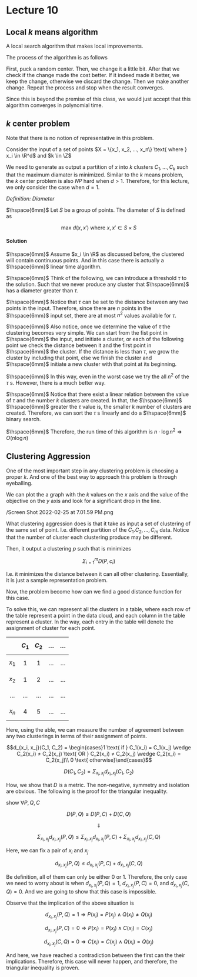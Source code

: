 # Lecture 10

## Local $k$ means algorithm

A local search algorithm that makes local improvements.

The process of the algorithm is as follows

First, puck a random center. Then, we change it a little bit. After that we check if the change made the cost better. If it indeed made it better, we keep the change, otherwise we discard the change. Then we make another change. Repeat the process and stop when the result converges.

Since this is beyond the premise of this class, we would just accept that this algorithm converges in polynomial time.

## $k$ center problem

Note that there is no notion of representative in this problem.

Consider the input of a set of points $X = \{x_1, x_2, ..., x_n\} \text{ where } x_i \in \R^d$ and $k \in \Z$

We need to generate as output a partition of $x$ into $k$ clusters $C_1, ..., C_k$ such that the maximum diamater is minimized. Similar to the $k$ means problem, the $k$ center problem is also $NP$ hard when $d > 1$. Therefore, for this lecture, we only consider the case when $d = 1$.

*Definition: Diameter*

$\hspace{6mm}$ Let $S$ be a group of points. The diameter of $S$ is defined as 

$$\text{max } d(x, x') \text{ where } x, x' \in S \times S$$

#### Solution

$\hspace{6mm}$ Assume $x_i \in \R$ as discussed before, the clustered will contain continuous points. And in this case there is actually a $\hspace{6mm}$ linear time algorithm.

$\hspace{6mm}$ Think of the following, we can introduce a threshold $\tau$ to the solution. Such that we never produce any cluster that $\hspace{6mm}$ has a diameter greater than $\tau$.

$\hspace{6mm}$ Notice that $\tau$ can be set to the distance between any two points in the input. Therefore, since there are $n$ points in the $\hspace{6mm}$ input set, there are at most $n^2$ values available for $\tau$.

$\hspace{6mm}$ Also notice, once we determine the value of $\tau$ the clustering becomes very simple. We can start from the fist point in $\hspace{6mm}$ the input, and initiate a cluster, or each of the following point we check the distance between it and the first point in $\hspace{6mm}$ the cluster. If the distance is less than $\tau$, we grow the cluster by including that point, else we finish the cluster and $\hspace{6mm}$ initiate a new cluster with that point at its beginning.

$\hspace{6mm}$ In this way, even in the worst case we try the all $n^2$ of the $\tau$ s. However, there is a much better way.

$\hspace{6mm}$ Notice that there exist a linear relation between the value of $\tau$ and the number $k$ clusters are created. In that, the $\hspace{6mm}$ $\hspace{6mm}$ greater the $\tau$ value is, the smaller $k$ number of clusters are created. Therefore, we can sort the $\tau$ s linearly and do a $\hspace{6mm}$ binary search.

$\hspace{6mm}$ Therefore, the run time of this algorithm is $n \cdot \log n^2 \Rightarrow O(n \log n)$

## Clustering Aggression

One of the most important step in any clustering problem is choosing a proper $k$. And one of the best way to approach this problem is through eyeballing.

We can plot the a graph with the $k$ values on the $x$ axis and the value of the objective on the $y$ axis and look for a significant drop in the line.

/Screen Shot 2022-02-25 at 7.01.59 PM.png

What clustering aggression does is that it take as input a set of clustering of the same set of point. I.e. different partition of the $C_1. C_2, ..., C_m$ data. Notice that the number of cluster each clustering produce may be different.

Then, it output a clustering $p$ such that is minimizes

$$\Sigma^{m}_{i = 1} D(P, c_i)$$

I.e. it minimizes the distance between it can all other clustering. Essentially, it is just a sample representation problem.

Now, the problem become how can we find a good distance function for this case.

To solve this, we can represent all the clusters in a table, where each row of the table represent a point in the data cloud, and each column in the table represent a cluster. In the way, each entry in the table will denote the assignment of cluster for each point.

|  | $$C_1$$ | $$C_2$$ | $$\dots$$ | $$\dots$$ |
|:--|:--|:--|:--|:--|
| $$x_1$$ | $$1$$ | $$1$$ | $$\dots$$ | $$\dots$$ |
| $$x_2$$ | $$1$$ | $$2$$ | $$\dots$$ | $$\dots$$ |
| $$\dots$$ | $$\dots$$ | $$\dots$$ | $$\dots$$ | $$\dots$$ |
| $$x_n$$ | $$4$$ | $$5$$ | $$\dots$$ | $$\dots$$ |

Here, using the able, we can measure the number of agreement between any two clusterings in terms of their assignment of points.

$$d_{x_i, x_j}(C_1, C_2) = \begin{cases}1 \text{ if } C_1(x_i) = C_1(x_j) \wedge C_2(x_i) ≠ C_2(x_j) \text{ OR } C_2(x_i) ≠ C_2(x_j) \wedge C_2(x_i) = C_2(x_j)\\ 0 \text{ otherwise}\end{cases}$$

$$D(C_1, C_2) = \Sigma_{x_i, x_j} d_{x_i, x_j}(C_1, C_2)$$

How, we show that $D$ is a metric. The non-negative, symmetry and isolation are obvious. The following is the proof for the triangular inequality.

show $\forall P, Q, C$

$$D(P, Q) \le D(P, C) + D(C, Q)$$

$$\Downarrow$$

$$\Sigma_{x_i, x_j} d_{x_i, x_j} (P, Q) \le \Sigma_{x_i, x_j} d_{x_i, x_j}(P, C) + \Sigma_{x_i, x_j} d_{x_i, x_j} (C, Q)$$

Here, we can fix a pair of $x_i$ and $x_j$

$$d_{x_i, x_j} (P, Q) \le d_{x_i, x_j}(P, C) + d_{x_i, x_j} (C, Q)$$

Be definition, all of them can only be either $0$ or $1$. Therefore, the only case we need to worry about is when $d_{x_i, x_j} (P, Q) = 1$, $d_{x_i, x_j}(P, C) = 0$, and $d_{x_i, x_j} (C, Q) = 0$. And we are going to show that this case is impossible.

Observe that the implication of the above situation is

$$d_{x_i, x_j} (P, Q) = 1 \Rightarrow P(x_i) = P(x_j) \wedge Q(x_i) ≠ Q(x_j)$$

$$d_{x_i, x_j} (P, C) = 0 \Rightarrow P(x_i) = P(x_j) \wedge C(x_i) = C (x_j)$$

$$d_{x_i, x_j} (C, Q) = 0 \Rightarrow C(x_i) = C(x_j) \wedge Q(x_i) = Q(x_j)$$

And here, we have reached a contradiction between the first can the their implications. Therefore, this case will never happen, and therefore, the triangular inequality is proven.